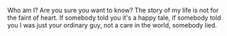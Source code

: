 Who am I? 
Are you sure you want to know?
The story of my life is not for the faint of heart.
If somebody told you it's a happy tale,
if somebody told you I was just your ordinary guy, not a care in the world,
somebody lied.
